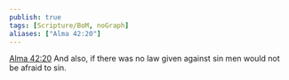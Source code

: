 ```yaml
---
publish: true
tags: [Scripture/BoM, noGraph]
aliases: ["Alma 42:20"]
---
```

[Alma 42:20](https://churchofjesuschrist.org/study/scriptures/bofm/alma/42?lang=eng&id=p20#p20) And also, if there was no law given against sin men would not be afraid to sin.
